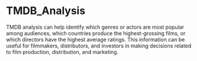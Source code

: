 # TMDB_Analysis
TMDB analysis can help identify which genres or actors are most popular among audiences, which countries produce the highest-grossing films, or which directors have the highest average ratings. This information can be useful for filmmakers, distributors, and investors in making decisions related to film production, distribution, and marketing.
